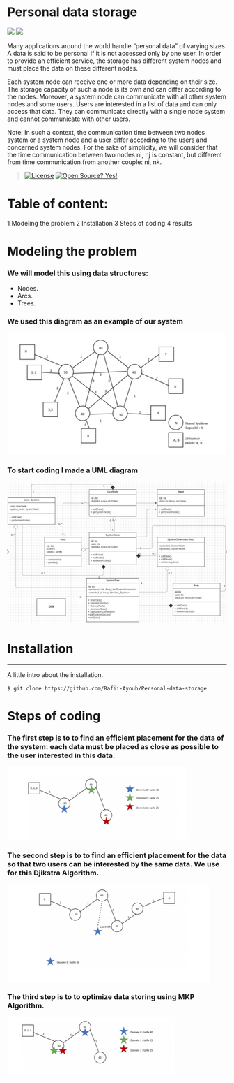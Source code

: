 # Personal data storage

![](https://forthebadge.com/images/badges/made-with-java.svg) ![](https://forthebadge.com/images/badges/built-with-love.svg)


Many applications around the world handle “personal data” of varying sizes. A data is said to be personal if it is not accessed only by one user. In order to provide an efficient service, the storage has different system nodes and must place the data on these different nodes.
    
Each system node can receive one or more data depending on their size. The storage capacity of such a node is its own and can differ according to the nodes. Moreover, a system node can communicate with all other system nodes and some users.
Users are interested in a list of data and can only access that data. They can communicate directly with a single node system and cannot communicate with other users.

Note: In such a context, the communication time between two nodes system or a system node and a user differ according to the users and concerned system nodes. For the sake of simplicity, we will consider that the time communication between two nodes ni, nj is constant, but different from time communication from another couple: ni, nk.

> [![License](https://img.shields.io/badge/License-Apache%202.0-blue.svg)](https://opensource.org/licenses/Apache-2.0)  [![Open Source? Yes!](https://badgen.net/badge/Open%20Source%20%3F/Yes%21/blue?icon=github)](https://github.com/Naereen/badges/)
# Table of content: 
1 Modeling the problem
2 Installation
3 Steps of coding
4 results

# Modeling the problem
### We will model this using data structures: 
  * Nodes. 
  * Arcs.
  * Trees.

### We used this diagram as an example of our system
![](images/diagram1.PNG)

### To start coding I made a UML diagram
![](images/uml1.PNG)

# Installation 

***
A little intro about the installation. 
```
$ git clone https://github.com/Rafii-Ayoub/Personal-data-storage

```

# Steps of coding

### The first step is to to find an efficient placement for the data of the system: each data must be placed as close as possible to the user interested in this data.
![](images/figure1.PNG)

### The second step is to to find an efficient placement for the data so that two users can be interested by the same data. We use for this Djikstra Algorithm.
![](images/figure2.PNG)

### The third step is to to optimize data storing using MKP Algorithm.
![](images/figure3.PNG)
